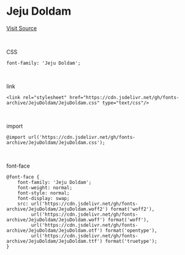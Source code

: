 # Jeju Doldam

[Visit Source](http://www.earlyfont.com/portfolio/EARLYFONT_JEJUDOLDAM)

&nbsp;

CSS

```
font-family: 'Jeju Doldam';
```

&nbsp;

link

```
<link rel="stylesheet" href="https://cdn.jsdelivr.net/gh/fonts-archive/JejuDoldam/JejuDoldam.css" type="text/css"/>
```

&nbsp;

import

```
@import url('https://cdn.jsdelivr.net/gh/fonts-archive/JejuDoldam/JejuDoldam.css');
```

&nbsp;

font-face

```
@font-face {
    font-family: 'Jeju Doldam';
    font-weight: normal;
    font-style: normal;
    font-display: swap;
    src: url('https://cdn.jsdelivr.net/gh/fonts-archive/JejuDoldam/JejuDoldam.woff2') format('woff2'),
         url('https://cdn.jsdelivr.net/gh/fonts-archive/JejuDoldam/JejuDoldam.woff') format('woff'),
         url('https://cdn.jsdelivr.net/gh/fonts-archive/JejuDoldam/JejuDoldam.otf') format('opentype'),
         url('https://cdn.jsdelivr.net/gh/fonts-archive/JejuDoldam/JejuDoldam.ttf') format('truetype');
}
```
